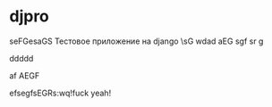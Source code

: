 djpro
=====
seFGesaGS
Тестовое приложение на django
\\sG
wdad
aEG
sgf
sr
g

ddddd

af
AEGF




efsegfsEGRs:wq!fuck yeah!
